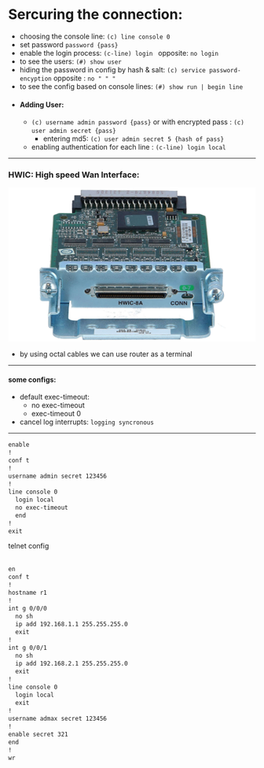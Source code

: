 # Sercuring the connection:
 - choosing the console line: ` (c) line console 0 `
 - set password `password {pass}`
 - enable the login process: `(c-line) login ` opposite: `no login`
 - to see the users: `(#) show user`
 - hiding the password in config by hash & salt: `(c) service password-encyption` opposite : `no " " "`
 - to see the config based on console lines: `(#) show run | begin line`
 - ####  Adding User:
    - `(c) username admin password {pass}` or with encrypted pass : `(c) user admin secret {pass} `
       - entering md5: `(c) user admin secret 5 {hash of pass}`
    - enabling authentication for each line : `(c-line) login local `

----------------------------------------------------------------------------------
### HWIC: High speed Wan Interface:
![hwic](./pic/hwic.jpg)

- by using octal cables we can use router as a terminal

-----------------------------------------------------------------------------------

#### some configs:
-  default exec-timeout:
   - no exec-timeout
   - exec-timeout 0
- cancel log interrupts: `logging syncronous` 

-----------------------------------------------------------------------------------


















```cisco
enable
!
conf t
!
username admin secret 123456
!
line console 0
  login local
  no exec-timeout
  end
!
exit 
```
telnet config
```cisco

en
conf t
!
hostname r1
!
int g 0/0/0
  no sh
  ip add 192.168.1.1 255.255.255.0
  exit
!
int g 0/0/1
  no sh
  ip add 192.168.2.1 255.255.255.0
  exit
!
line console 0
  login local
  exit
!
username admax secret 123456
!
enable secret 321
end
!
wr
```
